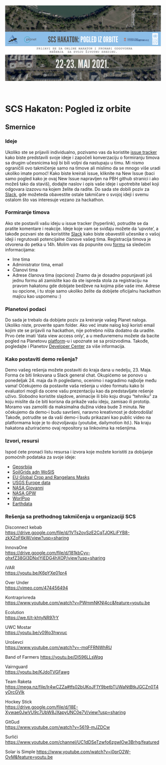 ![SCS Hakaton: Pogled iz orbite](https://github.com/serbiancaseforspace/rgz-hackathon-2021/raw/main/main.png "SCS Hakaton: Pogled iz orbite")

<br>

# SCS Hakaton: Pogled iz orbite

## Smernice

### Ideje
Ukoliko ste se prijavili individualno, pozivamo vas da koristite [issue tracker](https://github.com/serbiancaseforspace/rgz-hackathon-2021/issues)
kako biste predstavili svoje ideje i započeli konverzaciju o formiranju timova sa drugim
učesnicima koji bi bili voljni da nastupaju u timu. Mi nismo ograničili ovo takmičenje samo na timove
ali mislimo da se mnogo više uradi ukoliko imate pomoć!
Kako biste kreirali issue, kliknite na New Issue (baci samo pogled kako je ovaj New Issue napravljen
na PBH github stranici i ako možeš tako da staviš), dodajte naslov i opis vaše ideje i upotrebite label
koji odgovara izazovu na kojem želite da radite. Do sada ste dobili poziv za [Slack](https://app.slack.com/client/T0201NHGQNB/C0201NHHH2T), 
gde možeteda obavestite ostale takmičare o svojoj ideji i svemu ostalom što vas interesuje vezano za hackathon.

### Formiranje timova
Ako ste postavili vašu ideju u issue tracker (hyperlink), potrudite se da pratite komentare i reakcije.
Ideje koje vam se sviđaju možete da ‘upvote’, a takođe pozvani ste da koristitite [Slack](https://app.slack.com/client/T0201NHGQNB/C0201NHHH2T) kako
biste obavestili učesnike o vašoj ideji i regrutovali potencijalne članove vašeg tima.
Registracija timova je otvorena do petka u 14h. Molim vas da popunite ovu [formu](https://docs.google.com/forms/d/1oDZK9Yj-GyNjJFXPmuMpC5J9h1d84EomQAWAPFpEEoA/prefill) sa sledećim informacijama:
- Ime tima
- Administrator tima, email
- Članovi tima
- Adrese članova tima (opciono)
Znamo da je dosadno popunjavati još jednu formu ali zamislite kao da ste ispreda stola za registraciju
na pravom hakatonu gde dobijate bedževe na kojima piše vaše ime. Adrese su opcione, i tu stoje
samo ukoliko želite da dobijete oficijalnu hackathon majicu kao uspomenu :)

### Planetovi podaci
Do sada je trebalo da dobijete poziv za kreiranje vašeg Planet naloga. Ukoliko niste, proverite spam
folder. Ako već imate nalog koji koristi email kojim ste se prijavili na hackathon, nije potrebno ništa
dodatno da uradite. Prvo ćete imati ‘data view access only’, a u međuvremenu možete da bacite
pogled na Planetovu [platform](https://www.planet.com/explorer/)-u i upoznate se sa proizvodima. Takođe, pogledajte i Planetov
[Developer Center](https://developers.planet.com/) za više informacija.

### Kako postaviti demo rešenja?
Demo vašeg rešenja možete postaviti do kraja dana u nedelju, 23. Maja. Forma će biti linkovana u
Slack general chat. Okupićemo se ponovo u ponedeljak 24. maja da ih pogledamo, ocenimo i
nagradimo najbolje među vama!
Očekujemo da postavite vaša rešenja u video formatu kako bi evaluatori mogli da ocene vašu
prezentaciju kao da predstavljate rešenje uživo. Slobodno koristite slajdove, animacije ili bilo koju
drugu “tehniku” za koju mislite da će biti korisna da prikaže vašu ideju, zamisao ili prototip. Moramo
vas zamoliti da maksimalna dužina videa bude 3 minuta. Ne očekujemo da demo-i budu savršeni,
naravno kreativnost je dobrodošla! Takođe, potrudite se da vaši demo-i budu prikazani kao public
video na platformama koje je to dozvoljavaju (youtube, dailymotion itd.). Na kraju hakatona
ažuriraćemo ovaj repository sa linkovima ka rešenjima.

### Izvori, resursi
Ispod ćete pronaći listu resursa i izvora koje možete koristiti za dobijanje pomoćnih podataka za svoje
ideje:
- [Geosrbija](https://geosrbija.rs/)
- [SoilGrids adn WoSIS](https://soilgrids.org/)
- [EU Global Crop and Rangelans Masks](https://data.europa.eu/euodp/en/data/dataset/jrc-10112-10005)
- [USGS Europe data](https://lpdaac.usgs.gov/product_search/?spatial_extents=Europe&view=cards&sort=title)
- [NASA Giovanni](https://giovanni.gsfc.nasa.gov/giovanni/#service=TmAvMp&starttime=&endtime=)
- [NASA GPW](https://sedac.ciesin.columbia.edu/data/collection/gpw-v4)
- [WorlPop](https://www.worldpop.org/)
- [Earthdata](https://search.earthdata.nasa.gov/search)

### Rešenja sa prethodnog takmičenja u organizaciji SCS
Disconnect kebab	
https://drive.google.com/file/d/1VTs2ovSzE2CqTJOKLiFYB8-zkXZoF6kW/view?usp=sharing

InnovaOne	
https://drive.google.com/file/d/181kbCyv-ohxfZ38GI3DNxIYiEDG4hXOP/view?usp=sharing

iVAR	
https://youtu.be/K6pYXe01pr4

Over Under	
https://vimeo.com/474456494

Kontraprivreda	
https://www.youtube.com/watch?v=PWmmNKNl4cc&feature=youtu.be

Ecolution	
https://we.tl/t-khtyNR97rY

UWC Mostar	
https://youtu.be/v09Io3hwvuc

Uroševci	
https://www.youtube.com/watch?v=-mqFFRNWhRU

Band of Farmers	
https://youtu.be/DI596LLsWqg

Vairnguard	
https://youtu.be/KJdoTVGFawg

Team Raketa	
https://mega.nz/file/Ir4wCZZa#tfs02bUKoJF1Y9betbTUWaNtBtkJGCZn0T4yOrcGVlk

Hockey Stick	
https://drive.google.com/file/d/18E-Xywae0JwVU9c7UbW8JXapyUNC0e7V/view?usp=sharing

GitGud	
https://www.youtube.com/watch?v=5619-mJZDCw

Surlići	
https://www.youtube.com/channel/UC1dDSeTzwfo6zgwIOw3Brhg/featured

Solar is Simple
https://www.youtube.com/watch?v=i0prO2W-OvM&feature=youtu.be
